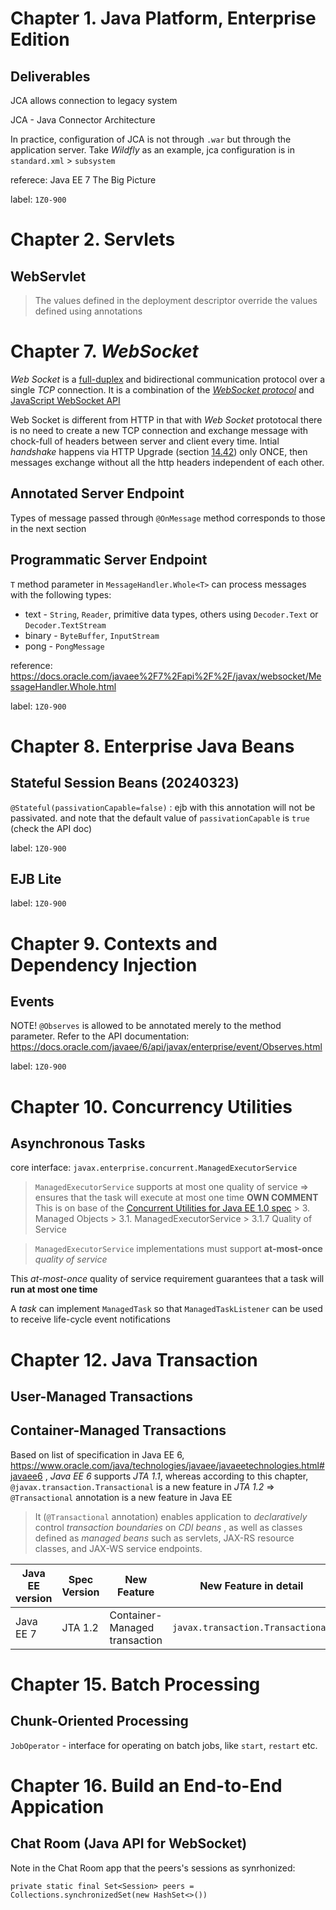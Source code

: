 # Chapter 1. Java Platform, Enterprise Edition
## Deliverables
JCA allows connection to legacy system

JCA - Java Connector Architecture

In practice, configuration of JCA is not through `.war` but through the application server. Take *Wildfly* as an example, jca configuration is in `standard.xml` > `subsystem`

referece: Java EE 7 The Big Picture

label: `1Z0-900`

# Chapter 2. Servlets
## WebServlet
> The values defined in the deployment descriptor override the values defined using annotations

# Chapter 7. *WebSocket*
*Web Socket* is a [full-duplex](https://github.com/rxue/daybook/tree/master/books/ComputerNetworkingATopDownApproach) and bidirectional communication protocol over a single *TCP* connection. It is a combination of the [*WebSocket protocol*](https://datatracker.ietf.org/doc/html/rfc6455) and [JavaScript WebSocket API](https://datatracker.ietf.org/doc/html/rfc6455)

Web Socket is different from HTTP in that with *Web Socket* prototocal there is no need to create a new TCP connection and exchange message with chock-full of headers between server and client every time. Intial *handshake* happens via HTTP Upgrade (section [14.42](https://www.ietf.org/rfc/rfc2616.txt)) only ONCE, then messages exchange without all the http headers independent of each other.

## Annotated Server Endpoint
Types of message passed through `@OnMessage` method corresponds to those in the next section

## Programmatic Server Endpoint
`T` method parameter in `MessageHandler.Whole<T>` can process messages with the following types:

 * text - `String`, `Reader`, primitive data types, others using `Decoder.Text` or `Decoder.TextStream`
 * binary - `ByteBuffer`, `InputStream`
 * pong  - `PongMessage`


reference: https://docs.oracle.com/javaee%2F7%2Fapi%2F%2F/javax/websocket/MessageHandler.Whole.html



label: `1Z0-900`

# Chapter 8. Enterprise Java Beans
## Stateful Session Beans (20240323)
`@Stateful(passivationCapable=false)` : ejb with this annotation will not be passivated. and note that the default value of `passivationCapable` is `true` (check the API doc)

label: `1Z0-900`

## EJB Lite
label: `1Z0-900`

# Chapter 9. Contexts and Dependency Injection
## Events
NOTE! `@Observes` is allowed to be annotated merely to the method parameter. Refer to the API documentation: https://docs.oracle.com/javaee/6/api/javax/enterprise/event/Observes.html

label: `1Z0-900`

# Chapter 10. Concurrency Utilities
## Asynchronous Tasks
core interface: `javax.enterprise.concurrent.ManagedExecutorService`

> `ManagedExecutorService` supports at most one quality of service => ensures that the task will execute at most one time
**OWN COMMENT**
This is on base of the [Concurrent Utilities for Java EE 1.0 spec](#) > 3. Managed Objects > 3.1. ManagedExecutorService > 3.1.7 Quality of Service

> `ManagedExecutorService` implementations must support **at-most-once** *quality of service*

This *at-most-once* quality of service requirement guarantees that a task will **run at most one time**

A *task* can implement `ManagedTask` so that `ManagedTaskListener` can be used to receive life-cycle event notifications



# Chapter 12. Java Transaction
## User-Managed Transactions
## Container-Managed Transactions
Based on list of specification in Java EE 6, https://www.oracle.com/java/technologies/javaee/javaeetechnologies.html#javaee6 , *Java EE 6* supports *JTA 1.1*, whereas according to this chapter, `@javax.transaction.Transactional` is a new feature in *JTA 1.2* => `@Transactional` annotation is a new feature in Java EE

> It (`@Transactional` annotation) enables application to *declaratively* control *transaction boundaries* on *CDI beans* , as well as classes defined as *managed beans* such as servlets, JAX-RS resource classes, and JAX-WS service endpoints. 

 Java EE version  | Spec Version    | New Feature                   | New Feature in detail
------------------|-----------------|-------------------------------|----------------------------------
 Java EE 7        | JTA 1.2         | Container-Managed transaction | `javax.transaction.Transactional`

# Chapter 15. Batch Processing
## Chunk-Oriented Processing
`JobOperator` - interface for operating on batch jobs, like `start`, `restart` etc.

# Chapter 16. Build an End-to-End Appication
## Chat Room (Java API for WebSocket)
Note in the Chat Room app that the peers's sessions as synrhonized:

`private static final Set<Session> peers = Collections.synchronizedSet(new HashSet<>())`
